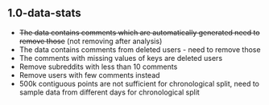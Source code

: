 ## 1.0-data-stats

- ~~The data contains comments which are automatically generated need to remove those~~ (not removing after analysis)
- The data contains comments from deleted users - need to remove those
- The comments with missing values of keys are deleted users
- Remove subreddits with less than 10 comments
- Remove users with few comments instead 
- 500k contiguous points are not sufficient for chronological split, need to sample data from different days for chronological split


